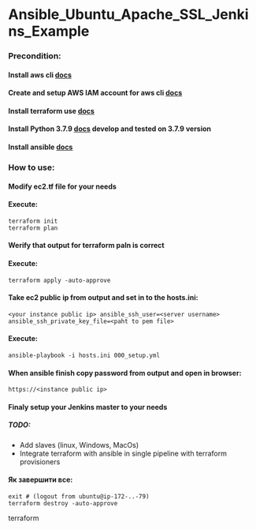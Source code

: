 # Ansible_Ubuntu_Apache_SSL_Jenkins_Example

### Precondition:

#### Install aws cli [docs](https://docs.aws.amazon.com/cli/latest/userguide/getting-started-install.html)

#### Create and setup AWS IAM account for aws cli [docs](https://docs.aws.amazon.com/cli/latest/userguide/cli-authentication-user.html)

#### Install terraform use [docs](https://developer.hashicorp.com/terraform/tutorials/aws-get-started/install-cli)

#### Install Python 3.7.9 [docs](https://www.python.org/downloads/release/python-379/) develop and tested on 3.7.9 version

#### Install ansible [docs](https://docs.ansible.com/ansible/latest/installation_guide/intro_installation.html)

### How to use:

#### Modify ec2.tf file for your needs

#### Execute:

```
terraform init
terraform plan
```

#### Werify that output for terraform paln is correct

#### Execute:

```
terraform apply -auto-approve
```

#### Take ec2 public ip from output and set in to the hosts.ini:

```
<your instance public ip> ansible_ssh_user=<server username> ansible_ssh_private_key_file=<paht to pem file>
```

#### Execute:

```
ansible-playbook -i hosts.ini 000_setup.yml
```

#### When ansible finish copy password from output and open in browser:

```
https://<instance public ip>
```

#### Finaly setup your Jenkins master to your needs

##### TODO:

- Add slaves (linux, Windows, MacOs)
- Integrate terraform with ansible in single pipeline with terraform provisioners

#### Як завершити все:
```
exit # (logout from ubuntu@ip-172-..-79)
terraform destroy -auto-approve
```
terraform 
